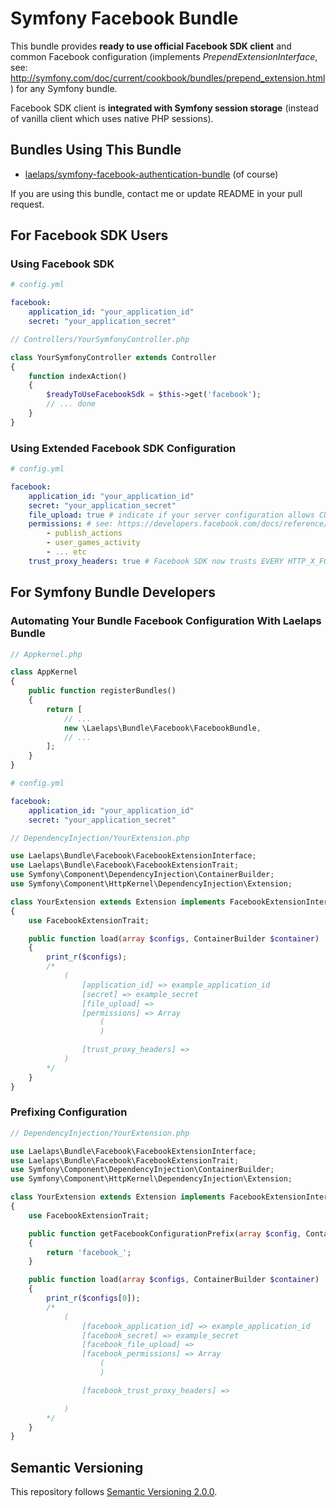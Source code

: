 # Symfony Facebook Bundle

This bundle provides **ready to use official Facebook SDK client** and common Facebook configuration (implements *PrependExtensionInterface*, see: http://symfony.com/doc/current/cookbook/bundles/prepend_extension.html) for any Symfony bundle.

Facebook SDK client is **integrated with Symfony session storage** (instead of vanilla client which uses native PHP sessions).

## Bundles Using This Bundle

* [laelaps/symfony-facebook-authentication-bundle](https://github.com/laelaps/symfony-facebook-authentication-bundle) (of course)

If you are using this bundle, contact me or update README in your pull request.

## For Facebook SDK Users

### Using Facebook SDK

```YAML
# config.yml

facebook:
    application_id: "your_application_id"
    secret: "your_application_secret"
```

```PHP
// Controllers/YourSymfonyController.php

class YourSymfonyController extends Controller
{
    function indexAction()
    {
        $readyToUseFacebookSdk = $this->get('facebook');
        // ... done
    }
}
```


### Using Extended Facebook SDK Configuration

```YAML
# config.yml

facebook:
    application_id: "your_application_id"
    secret: "your_application_secret"
    file_upload: true # indicate if your server configuration allows CURL @ file uploads
    permissions: # see: https://developers.facebook.com/docs/reference/login/#permissions
        - publish_actions
        - user_games_activity
        - ... etc
    trust_proxy_headers: true # Facebook SDK now trusts EVERY HTTP_X_FORWARDED_* header
```

## For Symfony Bundle Developers

### Automating Your Bundle Facebook Configuration With Laelaps Bundle

```PHP
// Appkernel.php

class AppKernel
{
    public function registerBundles()
    {
        return [
            // ...
            new \Laelaps\Bundle\Facebook\FacebookBundle,
            // ...
        ];
    }
}
```

```YAML
# config.yml

facebook:
    application_id: "your_application_id"
    secret: "your_application_secret"
```

```PHP
// DependencyInjection/YourExtension.php

use Laelaps\Bundle\Facebook\FacebookExtensionInterface;
use Laelaps\Bundle\Facebook\FacebookExtensionTrait;
use Symfony\Component\DependencyInjection\ContainerBuilder;
use Symfony\Component\HttpKernel\DependencyInjection\Extension;

class YourExtension extends Extension implements FacebookExtensionInterface
{
    use FacebookExtensionTrait;

    public function load(array $configs, ContainerBuilder $container)
    {
        print_r($configs);
        /*
            (
                [application_id] => example_application_id
                [secret] => example_secret
                [file_upload] =>
                [permissions] => Array
                    (
                    )

                [trust_proxy_headers] =>
            )
        */
    }
}
```


### Prefixing Configuration

```PHP
// DependencyInjection/YourExtension.php

use Laelaps\Bundle\Facebook\FacebookExtensionInterface;
use Laelaps\Bundle\Facebook\FacebookExtensionTrait;
use Symfony\Component\DependencyInjection\ContainerBuilder;
use Symfony\Component\HttpKernel\DependencyInjection\Extension;

class YourExtension extends Extension implements FacebookExtensionInterface
{
    use FacebookExtensionTrait;

    public function getFacebookConfigurationPrefix(array $config, ContainerBuilder $container)
    {
        return 'facebook_';
    }

    public function load(array $configs, ContainerBuilder $container)
    {
        print_r($configs[0]);
        /*
            (
                [facebook_application_id] => example_application_id
                [facebook_secret] => example_secret
                [facebook_file_upload] =>
                [facebook_permissions] => Array
                    (
                    )

                [facebook_trust_proxy_headers] =>

            )
        */
    }
}
```

## Semantic Versioning

This repository follows [Semantic Versioning 2.0.0](http://semver.org/).
